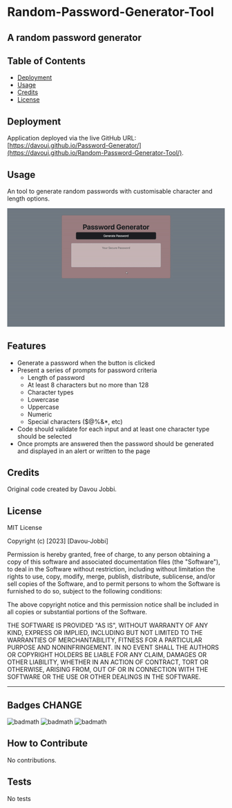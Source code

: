 # Random-Password-Generator-Tool

## A random password generator 

## Table of Contents 

- [Deployment](#deployment)
- [Usage](#usage)
- [Credits](#credits)
- [License](#license)

## Deployment

Application deployed via the live GitHub URL: [https://davouj.github.io/Password-Generator/](https://davouj.github.io/Random-Password-Generator-Tool/).

## Usage

An tool to generate random passwords with customisable character and length options.

![Gif of page](./assets/images/pageGif.gif)

## Features

* Generate a password when the button is clicked
* Present a series of prompts for password criteria
    * Length of password
    * At least 8 characters but no more than 128
    * Character types
    * Lowercase
    * Uppercase
    * Numeric
    * Special characters ($@%&*, etc)
* Code should validate for each input and at least one character type should be selected
* Once prompts are answered then the password should be generated and displayed in an alert or written to the page


## Credits

Original code created by Davou Jobbi.

## License

MIT License

Copyright (c) [2023] [Davou-Jobbi]

Permission is hereby granted, free of charge, to any person obtaining a copy
of this software and associated documentation files (the "Software"), to deal
in the Software without restriction, including without limitation the rights
to use, copy, modify, merge, publish, distribute, sublicense, and/or sell
copies of the Software, and to permit persons to whom the Software is
furnished to do so, subject to the following conditions:

The above copyright notice and this permission notice shall be included in all
copies or substantial portions of the Software.

THE SOFTWARE IS PROVIDED "AS IS", WITHOUT WARRANTY OF ANY KIND, EXPRESS OR
IMPLIED, INCLUDING BUT NOT LIMITED TO THE WARRANTIES OF MERCHANTABILITY,
FITNESS FOR A PARTICULAR PURPOSE AND NONINFRINGEMENT. IN NO EVENT SHALL THE
AUTHORS OR COPYRIGHT HOLDERS BE LIABLE FOR ANY CLAIM, DAMAGES OR OTHER
LIABILITY, WHETHER IN AN ACTION OF CONTRACT, TORT OR OTHERWISE, ARISING FROM,
OUT OF OR IN CONNECTION WITH THE SOFTWARE OR THE USE OR OTHER DEALINGS IN THE
SOFTWARE.

---

## Badges CHANGE

![badmath](https://img.shields.io/badge/JS-67.3-blue)
![badmath](https://img.shields.io/badge/HTML-26.0-orange)
![badmath](https://img.shields.io/badge/CSS-6.7-green)


## How to Contribute

No contributions.

## Tests

No tests
